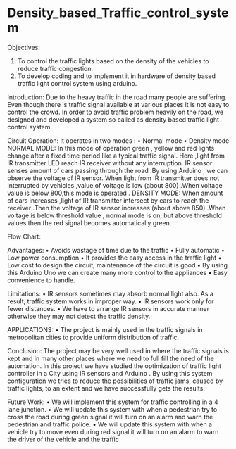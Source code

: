 # Density_based_Traffic_control_system

Objectives:
1.	To control the traffic lights based on the density of the vehicles to reduce traffic congestion.
2.	To develop coding and to implement it in hardware of density based traffic light control system using arduino.

Introduction:
Due to the heavy traffic in the road many people are suffering. Even though there is traffic signal available at various places it is not easy to control the crowd. In order to avoid traffic problem heavily on the road, we designed and developed a system so called as density based traffic light control system.

Circuit Operation:
It operates in two modes :
•	   Normal mode 
•	   Density mode
NORMAL MODE: 
In this mode of operation green , yellow and red lights change after a fixed time period like a typical traffic signal. Here ,light from IR transmitter LED reach IR receiver without any interruption. IR sensor senses amount of cars passing through the road .By using Arduino , we can observe the voltage of IR sensor. When light from IR transmitter does not interrupted by vehicles ,value of voltage is low (about 800) .When voltage value is below 800,this mode is operated . 
DENSITY MODE:
When amount of cars increases ,light of IR transmitter intersect by cars to reach the receiver .Then the voltage of IR sensor increases (about above 850) .When voltage is below threshold value , normal mode is on; but above threshold values then the red signal becomes automatically green.

Flow Chart:


Advantages:
•	Avoids wastage of time due to the traffic
•	Fully automatic
•	Low power consumption
•	It provides the easy access in the traffic light
•	Low cost to design the circuit, maintenance of the circuit is good
•	By using this Arduino Uno we can create many more control to the appliances
•	Easy convenience to handle.

Limitations:
•	IR sensors sometimes may absorb normal light also. As a result, traffic system works in improper way.
•	IR sensors work only for fewer distances.
•	We have to arrange IR sensors in accurate manner otherwise they may not detect the traffic density.

APPLICATIONS:
•	The project is mainly used in the traffic signals in metropolitan cities to provide uniform distribution of traffic.

Conclusion:
The project may be very well used in where the traffic signals is kept and in many other places where we need to full fill the need of the automation. In this project we have studied the optimization of traffic light controller in a City using IR sensors and Arduino . By using this system configuration we tries to reduce the possibilities of traffic jams, caused by traffic lights, to an extent and we have successfully gets the results.

Future Work:
•	We will implement this system for traffic controlling in a 4 lane junction.
•	We will update this system with when a pedestrian try to cross the road during green signal it will turn on an alarm and warn the pedestrian and traffic police.
•	We will update this system with when a vehicle try to move even during red signal it will turn on an alarm to warn the driver of the vehicle and the traffic
